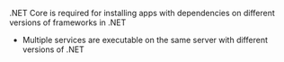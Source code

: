 .NET Core is required for installing apps with dependencies on different versions of frameworks in .NET
- Multiple services are executable on the same server with different versions of .NET